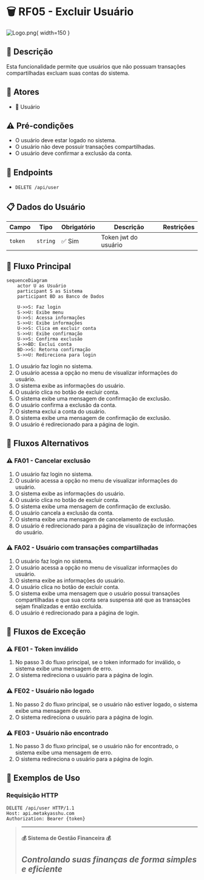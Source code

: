 #  🗑️ RF05 - Excluir Usuário 

![Logo.png](Logo.png){ width=150 }

## 📝 Descrição

Esta funcionalidade permite que usuários que não possuam transações compartilhadas excluam suas contas do sistema.

## 👥 Atores

- 👤 Usuário

## ⚠️ Pré-condições

- O usuário deve estar logado no sistema.
- O usuário não deve possuir transações compartilhadas.
- O usuário deve confirmar a exclusão da conta.

## 🔌 Endpoints

- `DELETE /api/user`

## 📋 Dados do Usuário

| Campo   | Tipo     | Obrigatório | Descrição            | Restrições |
|---------|----------|-------------|----------------------|------------|
| `token` | `string` | ✅ Sim      | Token jwt do usuário |            |

## 🔄 Fluxo Principal

```mermaid
sequenceDiagram
    actor U as Usuário
    participant S as Sistema
    participant BD as Banco de Dados
    
    U->>S: Faz login
    S->>U: Exibe menu
    U->>S: Acessa informações
    S->>U: Exibe informações
    U->>S: Clica em excluir conta
    S->>U: Exibe confirmação
    U->>S: Confirma exclusão
    S->>BD: Exclui conta
    BD->>S: Retorna confirmação
    S->>U: Redireciona para login
```

1. O usuário faz login no sistema.
2. O usuário acessa a opção no menu de visualizar informações do usuário.
3. O sistema exibe as informações do usuário.
4. O usuário clica no botão de excluir conta.
5. O sistema exibe uma mensagem de confirmação de exclusão.
6. O usuário confirma a exclusão da conta.
7. O sistema exclui a conta do usuário.
8. O sistema exibe uma mensagem de confirmação de exclusão.
9. O usuário é redirecionado para a página de login.

## 🔀 Fluxos Alternativos

### ⚠️ FA01 - Cancelar exclusão
1. O usuário faz login no sistema.
2. O usuário acessa a opção no menu de visualizar informações do usuário.
3. O sistema exibe as informações do usuário.
4. O usuário clica no botão de excluir conta.
5. O sistema exibe uma mensagem de confirmação de exclusão.
6. O usuário cancela a exclusão da conta.
7. O sistema exibe uma mensagem de cancelamento de exclusão.
8. O usuário é redirecionado para a página de visualização de informações do usuário.

### ⚠️ FA02 - Usuário com transações compartilhadas
1. O usuário faz login no sistema.
2. O usuário acessa a opção no menu de visualizar informações do usuário.
3. O sistema exibe as informações do usuário.
4. O usuário clica no botão de excluir conta.
5. O sistema exibe uma mensagem que o usuário possui transações compartilhadas e que sua conta sera suspensa até que as transações sejam finalizadas e então excluída.
6. O usuário é redirecionado para a página de login.

## 🚫 Fluxos de Exceção

### ⚠️ FE01 - Token inválido
1. No passo 3 do fluxo principal, se o token informado for inválido, o sistema exibe uma mensagem de erro.
2. O sistema redireciona o usuário para a página de login.

### ⚠️ FE02 - Usuário não logado
1. No passo 2 do fluxo principal, se o usuário não estiver logado, o sistema exibe uma mensagem de erro.
2. O sistema redireciona o usuário para a página de login.

### ⚠️ FE03 - Usuário não encontrado
1. No passo 3 do fluxo principal, se o usuário não for encontrado, o sistema exibe uma mensagem de erro.
2. O sistema redireciona o usuário para a página de login.

## 🧪 Exemplos de Uso

### Requisição HTTP
```http
DELETE /api/user HTTP/1.1
Host: api.metakyasshu.com
Authorization: Bearer {token}
```


> ---------------------------------------------------------------------------
> #### 💰 Sistema de Gestão Financeira 💰
> ***Controlando suas finanças de forma simples e eficiente***
> ---------------------------------------------------------------------------